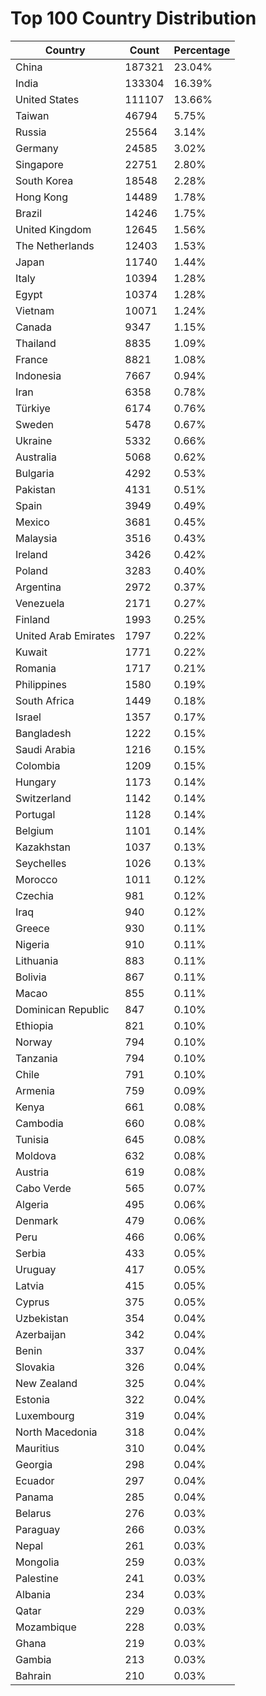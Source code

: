 # Top 100 Country Distribution
| Country | Count | Percentage |
|----|----|----|
| China | 187321 | 23.04% |
| India | 133304 | 16.39% |
| United States | 111107 | 13.66% |
| Taiwan | 46794 | 5.75% |
| Russia | 25564 | 3.14% |
| Germany | 24585 | 3.02% |
| Singapore | 22751 | 2.80% |
| South Korea | 18548 | 2.28% |
| Hong Kong | 14489 | 1.78% |
| Brazil | 14246 | 1.75% |
| United Kingdom | 12645 | 1.56% |
| The Netherlands | 12403 | 1.53% |
| Japan | 11740 | 1.44% |
| Italy | 10394 | 1.28% |
| Egypt | 10374 | 1.28% |
| Vietnam | 10071 | 1.24% |
| Canada | 9347 | 1.15% |
| Thailand | 8835 | 1.09% |
| France | 8821 | 1.08% |
| Indonesia | 7667 | 0.94% |
| Iran | 6358 | 0.78% |
| Türkiye | 6174 | 0.76% |
| Sweden | 5478 | 0.67% |
| Ukraine | 5332 | 0.66% |
| Australia | 5068 | 0.62% |
| Bulgaria | 4292 | 0.53% |
| Pakistan | 4131 | 0.51% |
| Spain | 3949 | 0.49% |
| Mexico | 3681 | 0.45% |
| Malaysia | 3516 | 0.43% |
| Ireland | 3426 | 0.42% |
| Poland | 3283 | 0.40% |
| Argentina | 2972 | 0.37% |
| Venezuela | 2171 | 0.27% |
| Finland | 1993 | 0.25% |
| United Arab Emirates | 1797 | 0.22% |
| Kuwait | 1771 | 0.22% |
| Romania | 1717 | 0.21% |
| Philippines | 1580 | 0.19% |
| South Africa | 1449 | 0.18% |
| Israel | 1357 | 0.17% |
| Bangladesh | 1222 | 0.15% |
| Saudi Arabia | 1216 | 0.15% |
| Colombia | 1209 | 0.15% |
| Hungary | 1173 | 0.14% |
| Switzerland | 1142 | 0.14% |
| Portugal | 1128 | 0.14% |
| Belgium | 1101 | 0.14% |
| Kazakhstan | 1037 | 0.13% |
| Seychelles | 1026 | 0.13% |
| Morocco | 1011 | 0.12% |
| Czechia | 981 | 0.12% |
| Iraq | 940 | 0.12% |
| Greece | 930 | 0.11% |
| Nigeria | 910 | 0.11% |
| Lithuania | 883 | 0.11% |
| Bolivia | 867 | 0.11% |
| Macao | 855 | 0.11% |
| Dominican Republic | 847 | 0.10% |
| Ethiopia | 821 | 0.10% |
| Norway | 794 | 0.10% |
| Tanzania | 794 | 0.10% |
| Chile | 791 | 0.10% |
| Armenia | 759 | 0.09% |
| Kenya | 661 | 0.08% |
| Cambodia | 660 | 0.08% |
| Tunisia | 645 | 0.08% |
| Moldova | 632 | 0.08% |
| Austria | 619 | 0.08% |
| Cabo Verde | 565 | 0.07% |
| Algeria | 495 | 0.06% |
| Denmark | 479 | 0.06% |
| Peru | 466 | 0.06% |
| Serbia | 433 | 0.05% |
| Uruguay | 417 | 0.05% |
| Latvia | 415 | 0.05% |
| Cyprus | 375 | 0.05% |
| Uzbekistan | 354 | 0.04% |
| Azerbaijan | 342 | 0.04% |
| Benin | 337 | 0.04% |
| Slovakia | 326 | 0.04% |
| New Zealand | 325 | 0.04% |
| Estonia | 322 | 0.04% |
| Luxembourg | 319 | 0.04% |
| North Macedonia | 318 | 0.04% |
| Mauritius | 310 | 0.04% |
| Georgia | 298 | 0.04% |
| Ecuador | 297 | 0.04% |
| Panama | 285 | 0.04% |
| Belarus | 276 | 0.03% |
| Paraguay | 266 | 0.03% |
| Nepal | 261 | 0.03% |
| Mongolia | 259 | 0.03% |
| Palestine | 241 | 0.03% |
| Albania | 234 | 0.03% |
| Qatar | 229 | 0.03% |
| Mozambique | 228 | 0.03% |
| Ghana | 219 | 0.03% |
| Gambia | 213 | 0.03% |
| Bahrain | 210 | 0.03% |
